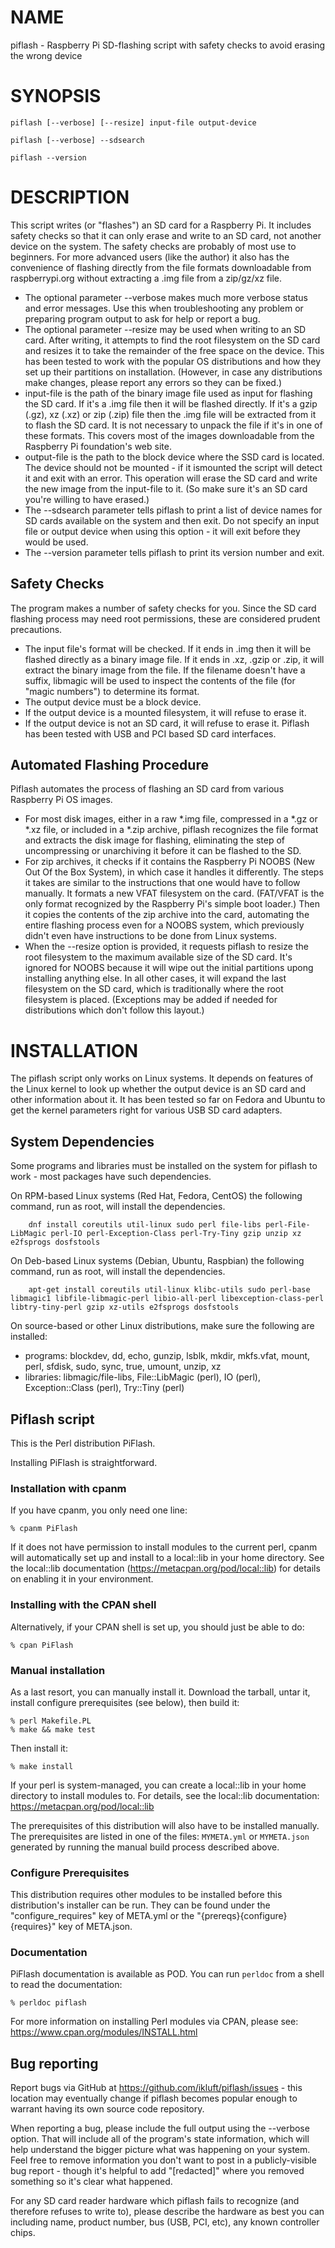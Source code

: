 # NAME

piflash - Raspberry Pi SD-flashing script with safety checks to avoid erasing the wrong device

# SYNOPSIS

    piflash [--verbose] [--resize] input-file output-device

    piflash [--verbose] --sdsearch

    piflash --version

# DESCRIPTION

This script writes (or "flashes") an SD card for a Raspberry Pi. It includes safety checks so that it can only erase and write to an SD card, not another device on the system. The safety checks are probably of most use to beginners. For more advanced users (like the author) it also has the convenience of flashing directly from the file formats downloadable from raspberrypi.org without extracting a .img file from a zip/gz/xz file.

- The optional parameter --verbose makes much more verbose status and error messages.  Use this when troubleshooting any problem or preparing program output to ask for help or report a bug.
- The optional parameter --resize may be used when writing to an SD card. After writing, it attempts to find the root filesystem on the SD card and resizes it to take the remainder of the free space on the device. This has been tested to work with the popular OS distributions and how they set up their partitions on installation. (However, in case any distributions make changes, please report any errors so they can be fixed.)
- input-file is the path of the binary image file used as input for flashing the SD card. If it's a .img file then it will be flashed directly. If it's a gzip (.gz), xz (.xz) or zip (.zip) file then the .img file will be extracted from it to flash the SD card. It is not necessary to unpack the file if it's in one of these formats. This covers most of the images downloadable from the Raspberry Pi foundation's web site.
- output-file is the path to the block device where the SSD card is located. The device should not be mounted - if it ismounted the script will detect it and exit with an error. This operation will erase the SD card and write the new image from the input-file to it. (So make sure it's an SD card you're willing to have erased.)
- The --sdsearch parameter tells piflash to print a list of device names for SD cards available on the system and then exit. Do not specify an input file or output device when using this option - it will exit before they would be used.
- The --version parameter tells piflash to print its version number and exit.

## Safety Checks

The program makes a number of safety checks for you. Since the SD card flashing process may need root permissions, these are considered prudent precautions.

- The input file's format will be checked. If it ends in .img then it will be flashed directly as a binary image file. If it ends in .xz, .gzip or .zip, it will extract the binary image from the file. If the filename doesn't have a suffix, libmagic will be used to inspect the contents of the file (for "magic numbers") to determine its format.
- The output device must be a block device.
- If the output device is a mounted filesystem, it will refuse to erase it.
- If the output device is not an SD card, it will refuse to erase it.
Piflash has been tested with USB and PCI based SD card interfaces.

## Automated Flashing Procedure

Piflash automates the process of flashing an SD card from various Raspberry Pi OS images.

- For most disk images, either in a raw \*.img file, compressed in a \*.gz or \*.xz file, or included in a \*.zip archive, piflash recognizes the file format and extracts the disk image for flashing, eliminating the step of uncompressing or unarchiving it before it can be flashed to the SD.
- For zip archives, it checks if it contains the Raspberry Pi NOOBS (New Out Of the Box System), in which case it handles it differently. The steps it takes are similar to the instructions that one would have to follow manually.  It formats a new VFAT filesystem on the card. (FAT/VFAT is the only format recognized by the Raspberry Pi's simple boot loader.) Then it copies the contents of the zip archive into the card, automating the entire flashing process even for a NOOBS system, which previously didn't even have instructions to be done from Linux systems.
- When the --resize option is provided, it requests piflash to resize the root filesystem to the maximum available size of the SD card. It's ignored for NOOBS because it will wipe out the initial partitions upong installing anything else. In all other cases, it will expand the last filesystem on the SD card, which is traditionally where the root filesystem is placed. (Exceptions may be added if needed for distributions which don't follow this layout.)

# INSTALLATION

The piflash script only works on Linux systems. It depends on features of the Linux kernel to look up whether the output device is an SD card and other information about it. It has been tested so far on Fedora and Ubuntu to get the kernel parameters right for various USB SD card adapters.

## System Dependencies

Some programs and libraries must be installed on the system for piflash to work - most packages have such dependencies.

On RPM-based Linux systems (Red Hat, Fedora, CentOS) the following command, run as root, will install the dependencies.

        dnf install coreutils util-linux sudo perl file-libs perl-File-LibMagic perl-IO perl-Exception-Class perl-Try-Tiny gzip unzip xz e2fsprogs dosfstools

On Deb-based Linux systems (Debian, Ubuntu, Raspbian) the following command, run as root, will install the dependencies.

        apt-get install coreutils util-linux klibc-utils sudo perl-base libmagic1 libfile-libmagic-perl libio-all-perl libexception-class-perl libtry-tiny-perl gzip xz-utils e2fsprogs dosfstools

On source-based or other Linux distributions, make sure the following are installed:

- programs:
blockdev, dd, echo, gunzip, lsblk, mkdir, mkfs.vfat, mount, perl, sfdisk, sudo, sync, true, umount, unzip, xz
- libraries:
libmagic/file-libs, File::LibMagic (perl), IO (perl), Exception::Class (perl), Try::Tiny (perl)

## Piflash script

This is the Perl distribution PiFlash.
 
Installing PiFlash is straightforward.
 
### Installation with cpanm
 
If you have cpanm, you only need one line:
 
    % cpanm PiFlash
 
If it does not have permission to install modules to the current perl, cpanm
will automatically set up and install to a local::lib in your home directory.
See the local::lib documentation (https://metacpan.org/pod/local::lib) for
details on enabling it in your environment.
 
### Installing with the CPAN shell
 
Alternatively, if your CPAN shell is set up, you should just be able to do:
 
    % cpan PiFlash
 
### Manual installation
 
As a last resort, you can manually install it. Download the tarball, untar it,
install configure prerequisites (see below), then build it:
 
    % perl Makefile.PL
    % make && make test
 
Then install it:
 
    % make install
 
If your perl is system-managed, you can create a local::lib in your home
directory to install modules to. For details, see the local::lib documentation:
https://metacpan.org/pod/local::lib
 
The prerequisites of this distribution will also have to be installed manually. The
prerequisites are listed in one of the files: `MYMETA.yml` or `MYMETA.json` generated
by running the manual build process described above.
 
### Configure Prerequisites
 
This distribution requires other modules to be installed before this
distribution's installer can be run.  They can be found under the
"configure_requires" key of META.yml or the
"{prereqs}{configure}{requires}" key of META.json.
 
### Documentation
 
PiFlash documentation is available as POD.
You can run `perldoc` from a shell to read the documentation:
 
    % perldoc piflash
 
For more information on installing Perl modules via CPAN, please see:
https://www.cpan.org/modules/INSTALL.html

## Bug reporting

Report bugs via GitHub at https://github.com/ikluft/piflash/issues - this location may eventually change
if piflash becomes popular enough to warrant having its own source code repository.

When reporting a bug, please include the full output using the --verbose option. That will include all of the
program's state information, which will help understand the bigger picture what was happening on your system.
Feel free to remove information you don't want to post in a publicly-visible bug report - though it's helpful
to add "\[redacted\]" where you removed something so it's clear what happened.

For any SD card reader hardware which piflash fails to recognize (and therefore refuses to write to),
please describe the hardware as best you can including name, product number, bus (USB, PCI, etc),
any known controller chips.
